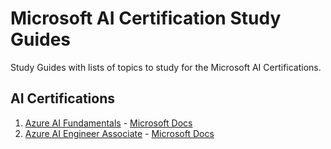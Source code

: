 # Microsoft AI Certification Study Guides
Study Guides with lists of topics to study for the Microsoft AI Certifications.

## AI Certifications
1. [Azure AI Fundamentals](/Azure-AI-Fundamentals.md) - [Microsoft Docs](https://learn.microsoft.com/en-us/credentials/certifications/azure-ai-fundamentals/)
2. [Azure AI Engineer Associate](Azure-AI-Engineer.md) - [Microsoft Docs](https://learn.microsoft.com/en-us/credentials/certifications/azure-ai-engineer)
